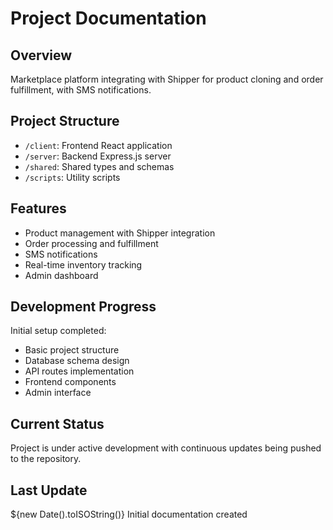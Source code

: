 # Project Documentation

## Overview
Marketplace platform integrating with Shipper for product cloning and order fulfillment, with SMS notifications.

## Project Structure
- `/client`: Frontend React application
- `/server`: Backend Express.js server
- `/shared`: Shared types and schemas
- `/scripts`: Utility scripts

## Features
- Product management with Shipper integration
- Order processing and fulfillment
- SMS notifications
- Real-time inventory tracking
- Admin dashboard

## Development Progress
Initial setup completed:
- Basic project structure
- Database schema design
- API routes implementation
- Frontend components
- Admin interface

## Current Status
Project is under active development with continuous updates being pushed to the repository.

## Last Update
${new Date().toISOString()}
Initial documentation created
